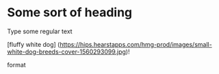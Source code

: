 # Some sort of heading

Type some regular text

[fluffy white dog] (https://hips.hearstapps.com/hmg-prod/images/small-white-dog-breeds-cover-1560293099.jpg)!

format
